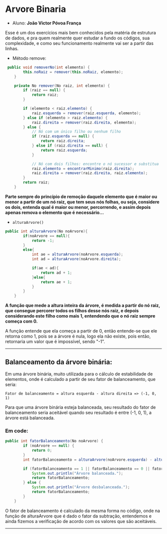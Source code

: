 # Arvore Binaria

- Aluno: **João Victor Póvoa França**

Esse é um dos exercícios mais bem conhecidos pela matéria de estrutura de dados, 
e pra quem realmente quer estudar a fundo os códigos, sua complexidade, e como 
seu funcionamento realmente vai ser a partir das linhas.

- Método remove:

````java
 public void removerNo(int elemento) {
        this.noRaiz = remover(this.noRaiz, elemento);
    }

    private No remover(No raiz, int elemento) {
        if (raiz == null) {
            return raiz;
        }

        if (elemento < raiz.elemento) {
            raiz.esquerda = remover(raiz.esquerda, elemento);
        } else if (elemento > raiz.elemento) {
            raiz.direita = remover(raiz.direita, elemento);
        } else {
            // Nó com um único filho ou nenhum filho
            if (raiz.esquerda == null) {
                return raiz.direita;
            } else if (raiz.direita == null) {
                return raiz.esquerda;
            }

            // Nó com dois filhos: encontre o nó sucessor e substitua
            raiz.elemento = encontrarMinimo(raiz.direita);
            raiz.direita = remover(raiz.direita, raiz.elemento);
        }
        return raiz;
    }
````
**Parte sempre do princípio de remoção daquele elemento que é maior ou menor a partir de um
nó raiz, que tem seus nós folhas, ou seja, considere os dois, entenda qual é maior ou menor, percorrendo, 
e assim depois apenas remova o elemento que é necessário...**


- ``alturaArvore()``

````java
public int alturaArvore(No noArvore){
        if(noArvore == null){
            return -1;
        }
        else{
            int ae = alturaArvore(noArvore.esquerda);
            int ad = alturaArvore(noArvore.direita);

            if(ae < ad){
                return ad + 1;
            }else{
                return ae + 1;
            }
        }
    }
````

**A função que mede a altura inteira da árvore, é medida a partir do nó raiz, 
que consegue percorer todos os filhos desse nós raiz, e depois considerando este filho como mais 1, 
entendendo que o nó raiz sempre começa com 0.**

A função entende que ela começa a partir de 0, então entende-se que ele retorna como 1, pois 
se a árvore é nula, logo ela não existe, pois então, retornaria um valor que é impossível, sendo
"-1".



---

## Balanceamento da árvore binária:

Em uma árvore binária, muito utilizada para o cálculo de estabilidade de elementos, onde
é calculado a partir de seu fator de balanceamento, que seria:

```
Fator de balanceamento = altura esquerda - altura direita => (-1, 0, 1)
```

Para que uma árvore binária esteja balanceada, seu resultado do fator de balanceamento seria
aceitável quando seu resultado é entre (-1, 0, 1), a árvore está balanceada.



### Em code:

````java
public int fatorBalanceamento(No noArvore) {
        if (noArvore == null) {
            return 0;
        }
        int fatorBalanceamento = alturaArvore(noArvore.esquerda) - alturaArvore(noArvore.direita);

        if (fatorBalanceamento == 1 || fatorBalanceamento == 0 || fatorBalanceamento == -1) {
            System.out.println("Árvore balanceada.");
            return fatorBalanceamento;
        } else {
            System.out.println("Árvore desbalanceada.");
            return fatorBalanceamento;
        }
    }
````

O fator de balanceamento é calculado da mesma forma no código, onde na função de alturaArvore
que é dado o fator da subtração, entendemos e ainda fizemos a verificação de acordo com os valores
que são aceitáveis.

---


